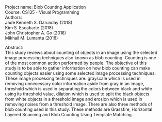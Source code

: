 Project name: Blob Counting Application  
Course: CS135 - Visual Programming  
Authors:  
Jade Kenneth S. Darunday (2018)  
Kim S. Escabarte (2018)  
John Christopher A. Go (2018)  
Mikhail M. Lumanta (2018)  
  
  
Abstract:  
This study reviews about counting of objects in an image using the selected image processing techniques also known as blob counting. Counting is one of the most common action performed by people. The objective of this study is to be able to gather information on how blob counting can make counting objects easier using some selected image processing techniques. These image processing techniques are: grayscale which is used in removing unnecessary color information aside from gray in an image, threshold which is used in separating the colors between black and white using its threshold value, dilation which is used to split the black objects from white objects in a threshold image and erosion which is used in removing noises from a threshold image.
There are also three methods of blob counting used in this study. These methods are Grassfire, Horizontal Layered Scanning and Blob Counting Using Template Matching.
